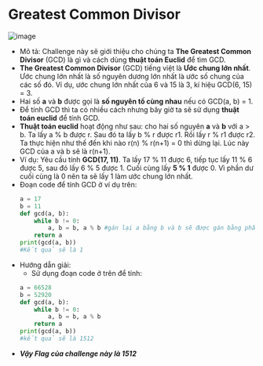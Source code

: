 # Greatest Common Divisor
![image](https://github.com/MrBanhMi/CRYPTOHACK/assets/155632468/073579b1-73b2-4b64-9b29-3e4681092493)

- Mô tả: Challenge này sẽ giới thiệu cho chúng ta **The Greatest Common Divisor** (GCD) là gì và cách dùng **thuật toán Euclid** để tìm GCD.
- **The Greatest Common Divisor** (GCD) tiếng việt là **Ước chung lớn nhất**. Ước chung lớn nhất là số nguyên dương lớn nhất là ước số chung của các số đó. Ví dụ, ước chung lớn nhất của 6 và 15 là 3, kí hiệu GCD(6, 15) = 3.
- Hai số **a** và **b** được gọi là **số nguyên tố cùng nhau** nếu có GCD(a, b) = 1.
- Để tính GCD thì ta có nhiều cách nhưng bây giờ ta sẽ sử dụng **thuật toán euclid** để tính GCD.
- **Thuật toán euclid** hoạt động như sau: cho hai số nguyên **a** và **b** với a > b. Ta lấy a % b được r. Sau đó ta lấy b % r được r1. Rồi lấy r % r1 được r2. Ta thực hiện như thế đến khi nào r(n) % r(n+1) = 0 thì dừng lại. Lúc này GCD của a và b sẽ là r(n+1).
- Ví dụ: Yêu cầu tính **GCD(17, 11)**. Ta lấy 17 % 11 được 6, tiếp tục lấy 11 % 6 được 5, sau đó lấy 6 % 5 được 1. Cuối cùng lấy **5 % 1** được 0. Vì phần dư cuối cùng là 0 nên ta sẽ lấy 1 làm ước chung lớn nhất.
- Đoạn code để tính GCD ở ví dụ trên:
    ```python
    a = 17
    b = 11
    def gcd(a, b):
        while b != 0:
            a, b = b, a % b #gán lại a bằng b và b sẽ được gán bằng phần dư
        return a
    print(gcd(a, b))
    #Kết quả sẽ là 1
    ```
- Hướng dẫn giải:
    - Sử dụng đoạn code ở trên để tính:
    ```python
    a = 66528
    b = 52920
    def gcd(a, b):
        while b != 0:
            a, b = b, a % b
        return a
    print(gcd(a, b))
    #kết quả sẽ là 1512
    ```
- ***Vậy Flag của challenge này là 1512***
